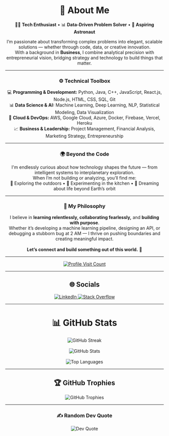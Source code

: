 <h1 align="center">💫 About Me</h1>

<p align="center">
  👨‍💻 <b>Tech Enthusiast</b> • 📊 <b>Data-Driven Problem Solver</b> • 🚀 <b>Aspiring Astronaut</b>
</p>

<p align="center">
  I’m passionate about transforming complex problems into elegant, scalable solutions — whether through code, data, or creative innovation.<br>
  With a background in <b>Business</b>, I combine analytical precision with entrepreneurial vision, bridging strategy and technology to build things that matter.
</p>

---

<h3 align="center">⚙️ Technical Toolbox</h3>

<p align="center">
  💻 <b>Programming & Development:</b> Python, Java, C++, JavaScript, React.js, Node.js, HTML, CSS, SQL, Git<br>
  📊 <b>Data Science & AI:</b> Machine Learning, Deep Learning, NLP, Statistical Modeling, Data Visualization<br>
  🧠 <b>Cloud & DevOps:</b> AWS, Google Cloud, Azure, Docker, Firebase, Vercel, Heroku<br>
  📈 <b>Business & Leadership:</b> Project Management, Financial Analysis, Marketing Strategy, Entrepreneurship
</p>

---

<h3 align="center">🌍 Beyond the Code</h3>

<p align="center">
  I'm endlessly curious about how technology shapes the future — from intelligent systems to interplanetary exploration.<br>
  When I’m not building or analyzing, you’ll find me:<br>
  🚴 Exploring the outdoors • 🍳 Experimenting in the kitchen • 🌌 Dreaming about life beyond Earth’s orbit
</p>

---

<h3 align="center">🤖 My Philosophy</h3>

<p align="center">
  I believe in <b>learning relentlessly, collaborating fearlessly,</b> and <b>building with purpose</b>.<br>
  Whether it’s developing a machine learning pipeline, designing an API, or debugging a stubborn bug at 2 AM — I thrive on pushing boundaries and creating meaningful impact.<br><br>
  <b>Let’s connect and build something out of this world.</b> 🚀
</p>

---

<p align="center">
  <a href="https://visitcount.itsvg.in">
    <img src="https://visitcount.itsvg.in/api?id=brahim-benzarti&icon=0&color=6" alt="Profile Visit Count" />
  </a>
</p>

---

<h2 align="center">🌐 Socials</h2>

<p align="center">
  <a href="https://www.linkedin.com/in/brahim-benzarti-227069152/">
    <img src="https://img.shields.io/badge/LinkedIn-%230077B5.svg?style=for-the-badge&logo=linkedin&logoColor=white" alt="LinkedIn" />
  </a>
  <a href="https://stackoverflow.com/users/11033072">
    <img src="https://img.shields.io/badge/Stackoverflow-FE7A16?style=for-the-badge&logo=stack-overflow&logoColor=white" alt="Stack Overflow" />
  </a>
</p>

---

<h1 align="center">📊 GitHub Stats</h1>

<p align="center">
  <img src="https://github-readme-streak-stats.herokuapp.com/?user=brahim-benzarti&theme=dark&hide_border=false" alt="GitHub Streak" /><br><br>
  <img src="https://github-readme-stats.vercel.app/api?username=brahim-benzarti&theme=dark&hide_border=false&include_all_commits=true&count_private=true" alt="GitHub Stats" /><br><br>
  <img src="https://github-readme-stats.vercel.app/api/top-langs/?username=brahim-benzarti&theme=dark&hide_border=false&include_all_commits=true&count_private=true&layout=compact" alt="Top Languages" />
</p>

---

<h2 align="center">🏆 GitHub Trophies</h2>

<p align="center">
  <img src="https://github-profile-trophy.vercel.app/?username=brahim-benzarti&theme=radical&no-frame=true&no-bg=true&margin-w=4" alt="GitHub Trophies" />
</p>

---

<h3 align="center">✍️ Random Dev Quote</h3>

<p align="center">
  <img src="https://quotes-github-readme.vercel.app/api?type=vertical&theme=dark" alt="Dev Quote" />
</p>

